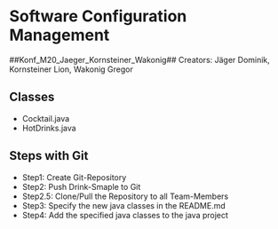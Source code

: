 # Software Configuration Management #
##Konf_M20_Jaeger_Kornsteiner_Wakonig##
Creators: Jäger Dominik, Kornsteiner Lion, Wakonig Gregor

## Classes ##
- Cocktail.java
- HotDrinks.java

## Steps with Git ##
- Step1: Create Git-Repository
- Step2: Push Drink-Smaple to Git
- Step2.5: Clone/Pull the Repository to all Team-Members
- Step3: Specify the new java classes in the README.md
- Step4: Add the specified java classes to the java project